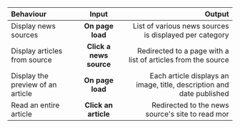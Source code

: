 
| Behaviour | Input | Output |
| :---------------- | :---------------: | ------------------: |
| Display news sources | **On page load** | List of various news sources is displayed per category |
| Display articles from  source | **Click a news source** | Redirected to a page with a list of articles from the source |
| Display the preview of an article | **On page load** | Each article displays an image, title, description and date published |
| Read an entire article | **Click an article** | Redirected to the news source's site to read mor|
